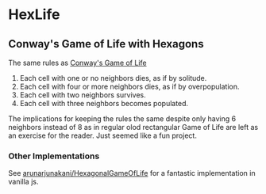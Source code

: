 # HexLife

## Conway's Game of Life with Hexagons

The same rules as [Conway's Game of Life](https://playgameoflife.com/) 

1. Each cell with one or no neighbors dies, as if by solitude.
2. Each cell with four or more neighbors dies, as if by overpopulation.
3. Each cell with two neighbors survives.
4. Each cell with three neighbors becomes populated.

The implications for keeping the rules the same despite only having 6 neighbors instead of 8 as in regular olod rectangular Game of Life are left as an exercise for the reader. Just seemed like a fun project.

### Other Implementations 

See [arunarjunakani/HexagonalGameOfLife](https://github.com/arunarjunakani/HexagonalGameOfLife) for a fantastic implementation in vanilla js.
